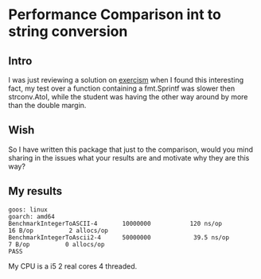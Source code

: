 # Performance Comparison int to string conversion

## Intro

I was just reviewing a solution on [exercism](https://exercism.io) when I found this interesting fact,
my test over a function containing a fmt.Sprintf was slower then strconv.AtoI,
while the student was having the other way around by more than the double margin.

## Wish
So I have written this package that just to the comparison,
would you mind sharing in the issues what your results are and motivate why they are this way?

## My results
```
goos: linux
goarch: amd64
BenchmarkIntegerToASCII-4    	10000000	       120 ns/op	      16 B/op	       2 allocs/op
BenchmarkIntegerToAscii2-4   	50000000	        39.5 ns/op	       7 B/op	       0 allocs/op
PASS
```

My CPU is a i5 2 real cores 4 threaded.

